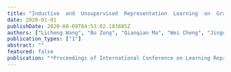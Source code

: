 ```yaml
---
title: "Inductive  and  Unsupervised  Representation  Learning  on  Graph Structured Objects"
date: 2020-01-01
publishDate: 2020-08-09T04:53:02.183885Z
authors: ["Licheng Wang", "Bo Zong", "Qianqian Ma", "Wei Cheng", "Jingchao Ni", "Wenchao Yu", "Yanchi Liu", "Dongjin Song", "Haifeng Chen", "Yun Fu"]
publication_types: ["1"]
abstract: ""
featured: false
publication: "*Proceedings of International Conference on Learning Representations (ICLR)*"
---
```


